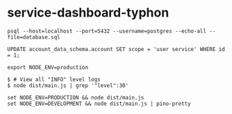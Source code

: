 # service-dashboard-typhon

```
psql --host=localhost --port=5432 --username=postgres --echo-all --file=database.sql
```

```
UPDATE account_data_schema.account SET scope = 'user service' WHERE id = 1;
```

```
export NODE_ENV=production
```

```
$ # View all "INFO" level logs
$ node dist/main.js | grep '"level":30'
```

```
set NODE_ENV=PRODUCTION && node dist/main.js
set NODE_ENV=DEVELOPMENT && node dist/main.js | pino-pretty
```
